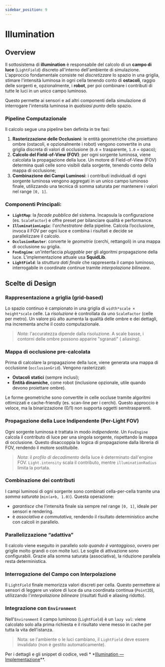 ```yaml
---
sidebar_position: 9
---
```


# Illumination

## Overview

Il sottosistema di **illumination** è responsabile del calcolo di un **campo di luce** (`LightField`) discreto
all'interno dell'ambiente di simulazione. L'approccio fondamentale consiste nel *discretizzare* lo
spazio in una griglia, stimare l'intensità luminosa in ogni cella tenendo conto di **ostacoli**, raggio delle sorgenti
e, opzionalmente, i **robot**, per poi combinare i contributi di tutte le luci in un unico campo luminoso.

Questo permette ai sensori e ad altri componenti della simulazione di interrogare l'intensità luminosa in
_qualsiasi punto_ dello spazio.

### Pipeline Computazionale

Il calcolo segue una pipeline ben definita in tre fasi:

1. **Rasterizzazione delle Occlusioni**: le entità geometriche che proiettano ombre (ostacoli, e opzionalmente i robot)
   vengono convertite in una griglia discreta di valori di occlusione (`0.0` = trasparente, `1.0` = opaco);
2. **Calcolo del Field-of-View (FOV)**: per ogni sorgente luminosa, viene calcolata la propagazione della luce. Un
   motore di Field-of-View (FOV) determina quali celle sono visibili dalla sorgente, tenendo conto della mappa di
   occlusione;
3. **Combinazione dei Campi Luminosi**: i contributi individuali di ogni sorgente luminosa vengono aggregati in un unico
   campo luminoso finale, utilizzando una tecnica di somma saturata per mantenere i valori nel range `[0, 1]`.

### Componenti Principali:

* **`LightMap`**: la _facade pubblica_ del sistema. Incapsula la configurazione (es.
  `ScaleFactor`) e offre preset per bilanciare qualità e performance.
* **`IlluminationLogic`**: l'_orchestratore_ della pipeline. Calcola l’occlusione, invoca il FOV per
  ogni luce e combina i risultati e decide se parallelizzare il calcolo.
* **`OcclusionRaster`**: converte le *geometrie* (cerchi, rettangoli) in una mappa di occlusione su griglia.
* **`FovEngine`**: un'interfaccia _pluggable_ per gli algoritmi propagazione della luce. L'implementazione attuale usa **SquidLib**.
* **`LightField`**: la *struttura dati finale* che rappresenta il campo luminoso, interrogabile in coordinate continue
  tramite _interpolazione bilineare_.

## Scelte di Design

### Rappresentazione a griglia (grid-based)

Lo spazio continuo è campionato in una griglia di `width*scale × height*scale` celle. La _risoluzione_ è controllata
da uno `ScaleFactor` (celle per metro). Un valore più alto aumenta la qualità delle ombre e dei
dettagli, ma incrementa anche il costo computazionale.

> *Nota*: l'accuratezza dipende dalla risoluzione. A scale basse, i contorni delle ombre possono apparire "sgranati" (
> aliasing).

### Mappa di occlusione pre-calcolata

Prima di calcolare la propagazione della luce, viene generata una mappa di occlusione (`occlusionGrid`). Vengono
rasterizzati:

* **Ostacoli statici** (sempre inclusi);
* **Entità dinamiche**, come robot (inclusione opzionale, utile quando devono proiettare ombre).

Le forme geometriche sono convertite in celle occluse tramite algoritmi ottimizzati e cache-friendly (es. scan-line per i
cerchi). Questo approccio è veloce, ma la binarizzazione (0/1) non supporta oggetti semitrasparenti.

### Propagazione della Luce Indipendente (Per-Light FOV)

Ogni sorgente luminosa è trattata in modo _indipendente_. Un `FovEngine` calcola il contributo di luce per
una singola sorgente, rispettando la mappa di occlusione. Questo disaccoppia la logica di propagazione dalla libreria
di FOV, rendendo il motore sostituibile.

> *Nota*: il _profilo di decadimento_ della luce è determinato dall'engine FOV.
`Light.intensity` scala il contributo, mentre `illuminationRadius` limita la portata.

### Combinazione dei contributi

I campi luminosi di ogni sorgente sono combinati cella-per-cella tramite una _somma saturata_ (`min(a+b, 1.0)`). Questa
operazione:

- _garantisce_ che l'intensità finale sia sempre nel range `[0, 1]`, ideale per sensori e rendering.
- è _associativa e commutativa_, rendendo il risultato deterministico anche con calcoli in parallelo.

### Parallelizzazione “adattiva”

Il calcolo viene eseguito in parallelo _solo quando è vantaggioso_, ovvero per griglie molto grandi o con molte luci. Le
soglie di attivazione sono configurabili.
Grazie alla somma saturata (associativa), la riduzione parallela resta deterministica.

### Interrogazione del Campo con Interpolazione

Il `LightField` finale memorizza valori discreti per cella. Questo permettere ai sensori di leggere un valore di luce
da una coordinata continua (`Point2D`), utilizzando l'_interpolazione bilineare_ (risultati fluidi e aliasing ridotto).

### Integrazione con `Environment`

Nell'`Environment` il campo luminoso (`LightField`) è un `lazy val`: viene calcolato solo alla prima richiesta e il
risultato viene messo in cache per tutta la vita dell'istanza.

> Nota: se l'ambiente o le luci cambiano, il `LightField` deve essere invalidato (non è gestito automaticamente).

Per i dettagli e gli snippet di codice, vedi *
*[Illumination — Implementazione](../05-implementation/03-david-cohen/illumination.md)**.
